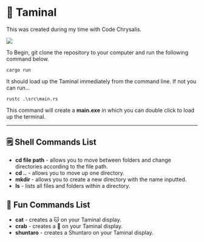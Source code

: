 # 🐢 Taminal 

This was created during my time with Code Chrysalis.

![](https://i.imgur.com/IDN92ya.gif)

To Begin, git clone the repository to your computer and run the following command below.

```
cargo run
```

It should load up the Taminal immediately from the command line. If not you can run...

```
rustc .\src\main.rs
```

This command will create a **main.exe** in which you can double click to load up the terminal.

---

## 🗒️ Shell Commands List 
* **cd file path** - allows you to move between folders and change directories according to the file path.
* **cd ..** - allows you to move up one directory.
* **mkdir <new folder name>** - allows you to create a new directory with the name inputted.
* **ls** - lists all files and folders within a directory.

## 🍡 Fun Commands List 
* **cat** - creates a 🐱 on your Taminal display.
* **crab** - creates a 🦀 on your Taminal display.
* **shuntaro** - creates a Shuntaro on your Taminal display.
